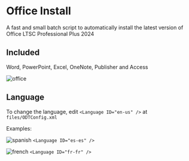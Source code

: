 # Office Install
A fast and small batch script to automatically install the latest version of Office LTSC Professional Plus 2024

## Included
Word, PowerPoint, Excel, OneNote, Publisher and Access

![office](https://github.com/user-attachments/assets/b71ab52d-f92f-4787-b46b-020a7f602f14)

## Language
To change the language, edit `<Language ID="en-us" />` at `files/ODTConfig.xml `

Examples:

![spanish](https://raw.githubusercontent.com/stevenrskelton/flag-icon/master/png/16/country-4x3/es.png) `<Language ID="es-es" />`

![french](https://raw.githubusercontent.com/stevenrskelton/flag-icon/master/png/16/country-4x3/fr.png) `<Language ID="fr-fr" />`
